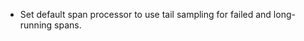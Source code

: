 <!-- To avoid merge conflicts, add items at an arbitrary place in the list. -->

- Set default span processor to use tail sampling for failed and long-running spans.